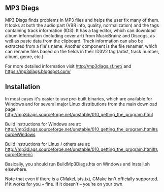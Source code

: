 MP3 Diags
---------

MP3 Diags finds problems in MP3 files and helps the user fix many of them. It looks at both the audio part (VBR info, quality, normalization) and the tags containing track information (ID3). It has a tag editor, which can download album information (including cover art) from MusicBrainz and Discogs, as well as paste data from the clipboard. Track information can also be extracted from a file's name. Another component is the file renamer, which can rename files based on the fields in their ID3V2 tag (artist, track number, album, genre, etc.).

For more detailed information visit http://mp3diags.sf.net/ and https://mp3diags.blogspot.com/

Installation
------------

In most cases it's easier to use pre-built binaries, which are available for
Windows and for several major Linux distributions from the main download page:
    http://mp3diags.sourceforge.net/unstable/010_getting_the_program.html

Build instructions for Windows are at:
    http://mp3diags.sourceforge.net/unstable/010_getting_the_program.html#sourceWindows

Build instructions for Linux / others are at:
    http://mp3diags.sourceforge.net/unstable/010_getting_the_program.html#sourceGeneric

Basically, you should run BuildMp3Diags.hta on Windows and Install.sh elsewhere.

Note that even if there is a CMakeLists.txt, CMake isn't officially supported.
If it works for you – fine. If it doesn't – you're on your own.
